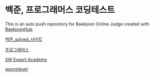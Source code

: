 # 백준, 프로그래머스 코딩테스트
This is an auto push repository for Baekjoon Online Judge created with [BaekjoonHub](https://github.com/BaekjoonHub/BaekjoonHub).

[백준_solved_사이트](https://solved.ac/profile/cksdl4190)

[프로그래머스](https://school.programmers.co.kr/learn/challenges?order=recent&levels=0&languages=java)

[SW Expert Academy](https://solved.ac/profile/cksdl4190)

[goormlevel](https://solved.ac/profile/cksdl4190)
